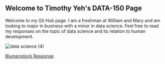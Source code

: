 ## Welcome to Timothy Yeh's DATA-150 Page
Welcome to my Git Hub page. I am a freshman at William and Mary and am looking to major in business with a minor in data science. Feel free to read my responses on the topic of data science and its relation to human development. 

![data science (4)](https://user-images.githubusercontent.com/89987898/132282132-db931eb2-9a6b-490c-a1f7-f4f3bd917b34.jpg)

[Blumenstock Response](https://github.com/tiyeh25/DATA-150_FALL_-2021/blob/b8aea5694322828b7cf75ad5d7c832689076851e/Blomenstock%20Final%20Response.md)
